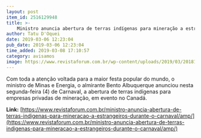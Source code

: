 ```yaml
---
layout: post
item_id: 2516129948
title: >-
    Ministro anuncia abertura de terras indígenas para mineração a estrangeiros durante o Carnaval
author: Tatu D'Oquei
date: 2019-03-06 12:23:04
pub_date: 2019-03-06 12:23:04
time_added: 2019-03-08 17:10:57
category: avisamos
image: https://www.revistaforum.com.br/wp-content/uploads/2019/03/20181130-jair-bolsonaro-ministro-minas-energia.jpg
---
```


Com toda a atenção voltada para a maior festa popular do mundo, o ministro de Minas e Energia, o almirante Bento Albuquerque anunciou nesta segunda-feira (4) de Carnaval, a abertura de terras indígenas para empresas privadas de mineração, em evento no Canadá.

**Link:** [https://www.revistaforum.com.br/ministro-anuncia-abertura-de-terras-indigenas-para-mineracao-a-estrangeiros-durante-o-carnaval/amp/](https://www.revistaforum.com.br/ministro-anuncia-abertura-de-terras-indigenas-para-mineracao-a-estrangeiros-durante-o-carnaval/amp/)

